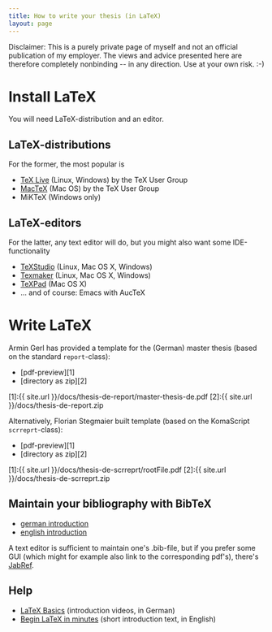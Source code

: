 ```yaml
---
title: How to write your thesis (in LaTeX)
layout: page
---
```



Disclaimer: This is a purely private page of myself and not an official
publication of my employer. The views and advice presented here are
therefore completely nonbinding -- in any direction. Use at your own
risk. :-)

# Install LaTeX

You will need LaTeX-distribution and an editor.

## LaTeX-distributions

For the former, the most popular is

- [TeX Live](https://www.tug.org/texlive/) (Linux, Windows) by
  the TeX User Group
- [MacTeX](http://www.tug.org/mactex/) (Mac OS) by the TeX User Group
- MiKTeX (Windows only)

## LaTeX-editors

For the latter, any text editor will do, but you might also want some
IDE-functionality

- [TeXStudio](http://www.texstudio.org) (Linux, Mac OS X, Windows)
- [Texmaker](http://www.xm1math.net/texmaker/) (Linux, Mac OS X,
  Windows)
- [TeXPad](http://www.texpadapp.com) (Mac OS X)
- ... and of course: Emacs with AucTeX

# Write LaTeX

Armin Gerl has provided a template for the (German) master thesis
(based on the standard `report`-class):

- [pdf-preview][1]
- [directory as zip][2]

[1]:{{ site.url }}/docs/thesis-de-report/master-thesis-de.pdf
[2]:{{ site.url }}/docs/thesis-de-report.zip

Alternatively, Florian Stegmaier built template (based on the
KomaScript `scrreprt`-class):

- [pdf-preview][1]
- [directory as zip][2]

[1]:{{ site.url }}/docs/thesis-de-scrreprt/rootFile.pdf
[2]:{{ site.url }}/docs/thesis-de-scrreprt.zip

## Maintain your bibliography with BibTeX

- [german introduction](http://www.juergenfenn.de/tex/dtk/bibonline.pdf)
- [english
  introduction](http://www.tug.org/pracjourn/2006-4/fenn/fenn.pdf)

A text editor is sufficient to maintain one's .bib-file, but if you
prefer some GUI (which might for example also link to the corresponding
pdf's), there's [JabRef](http://jabref.sourceforge.net/).

## Help

- [LaTeX
  Basics](https://www.youtube.com/playlist?list=PLuyjaM3Uz-oOS7zcMFaROwrg83KBR1Sui)
  (introduction videos, in German)
- [Begin LaTeX in minutes](https://github.com/VoLuong/Begin-Latex-in-minutes)
  (short introduction text, in English)
